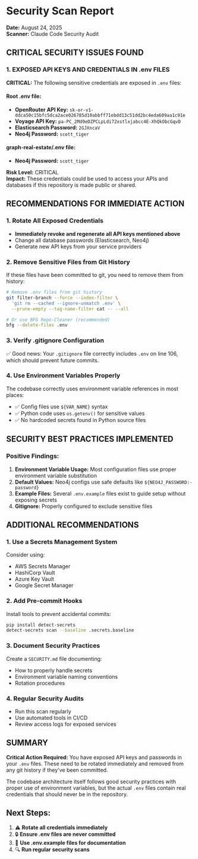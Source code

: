 # Security Scan Report

**Date:** August 24, 2025  
**Scanner:** Claude Code Security Audit

## CRITICAL SECURITY ISSUES FOUND

### 1. EXPOSED API KEYS AND CREDENTIALS IN .env FILES

**CRITICAL:** The following sensitive credentials are exposed in `.env` files:

#### Root .env file:
- **OpenRouter API Key:** `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`
- **Voyage API Key:** `pa-PC_2Md9eDZPCLpLdi72xstlxjabcc4E-XhQkObcGqvD`
- **Elasticsearch Password:** `2GJXncaV`
- **Neo4j Password:** `scott_tiger`

#### graph-real-estate/.env file:
- **Neo4j Password:** `scott_tiger`

**Risk Level:** CRITICAL  
**Impact:** These credentials could be used to access your APIs and databases if this repository is made public or shared.

## RECOMMENDATIONS FOR IMMEDIATE ACTION

### 1. Rotate All Exposed Credentials
- **Immediately revoke and regenerate all API keys mentioned above**
- Change all database passwords (Elasticsearch, Neo4j)
- Generate new API keys from your service providers

### 2. Remove Sensitive Files from Git History
If these files have been committed to git, you need to remove them from history:

```bash
# Remove .env files from git history
git filter-branch --force --index-filter \
  'git rm --cached --ignore-unmatch .env' \
  --prune-empty --tag-name-filter cat -- --all

# Or use BFG Repo-Cleaner (recommended)
bfg --delete-files .env
```

### 3. Verify .gitignore Configuration
✅ Good news: Your `.gitignore` file correctly includes `.env` on line 106, which should prevent future commits.

### 4. Use Environment Variables Properly
The codebase correctly uses environment variable references in most places:
- ✅ Config files use `${VAR_NAME}` syntax
- ✅ Python code uses `os.getenv()` for sensitive values
- ✅ No hardcoded secrets found in Python source files

## SECURITY BEST PRACTICES IMPLEMENTED

### Positive Findings:
1. **Environment Variable Usage:** Most configuration files use proper environment variable substitution
2. **Default Values:** Neo4j configs use safe defaults like `${NEO4J_PASSWORD:-password}`
3. **Example Files:** Several `.env.example` files exist to guide setup without exposing secrets
4. **Gitignore:** Properly configured to exclude sensitive files

## ADDITIONAL RECOMMENDATIONS

### 1. Use a Secrets Management System
Consider using:
- AWS Secrets Manager
- HashiCorp Vault
- Azure Key Vault
- Google Secret Manager

### 2. Add Pre-commit Hooks
Install tools to prevent accidental commits:
```bash
pip install detect-secrets
detect-secrets scan --baseline .secrets.baseline
```

### 3. Document Security Practices
Create a `SECURITY.md` file documenting:
- How to properly handle secrets
- Environment variable naming conventions
- Rotation procedures

### 4. Regular Security Audits
- Run this scan regularly
- Use automated tools in CI/CD
- Review access logs for exposed services

## SUMMARY

**Critical Action Required:** You have exposed API keys and passwords in your `.env` files. These need to be rotated immediately and removed from any git history if they've been committed.

The codebase architecture itself follows good security practices with proper use of environment variables, but the actual `.env` files contain real credentials that should never be in the repository.

## Next Steps:
1. ⚠️ **Rotate all credentials immediately**
2. 🔒 **Ensure .env files are never committed**
3. 📝 **Use .env.example files for documentation**
4. 🔍 **Run regular security scans**